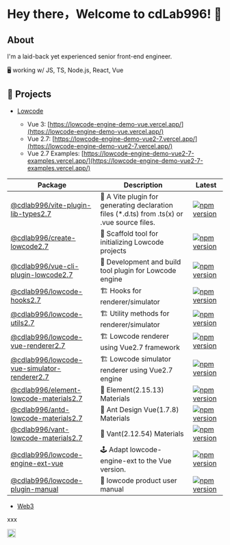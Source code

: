 # Hey there，Welcome to cdLab996! 👋

<!-- Consider things from every angle. -->

## About

I'm a laid-back yet experienced senior front-end engineer.

🖥️ working w/ JS, TS, Node.js, React, Vue


## 🚀 Projects

- [Lowcode](https://github.com/orgs/cdLab996/projects/1/views/1)

  - Vue 3: [https://lowcode-engine-demo-vue.vercel.app/](https://lowcode-engine-demo-vue.vercel.app/)
  - Vue 2.7: [https://lowcode-engine-demo-vue2-7.vercel.app/](https://lowcode-engine-demo-vue2-7.vercel.app/)
  - Vue 2.7 Examples: [https://lowcode-engine-demo-vue2-7-examples.vercel.app/](https://lowcode-engine-demo-vue2-7-examples.vercel.app/)

| Package                                                                                                                                    | Description                                                                                 | Latest                                                                                                                                                                         |
| ------------------------------------------------------------------------------------------------------------------------------------------ | ------------------------------------------------------------------------------------------- | ------------------------------------------------------------------------------------------------------------------------------------------------------------------------------ |
| [@cdlab996/vite-plugin-lib-types2.7](https://github.com/cdLab996/vite-plugin-lib-types2.7)                                                 | 🔨 A Vite plugin for generating declaration files (*.d.ts) from .ts(x) or .vue source files. | [![npm version](https://img.shields.io/npm/v/@cdlab996/vite-plugin-lib-types2.7?logo=npm)](https://www.npmjs.com/package/@cdlab996/vite-plugin-lib-types2.7)                    |
| [@cdlab996/create-lowcode2.7](https://github.com/cdLab996/lowcode-engine-tools2.7/blob/main/packages/create-lowcode)                       | 🔨 Scaffold tool for initializing Lowcode projects                                           | [![npm version](https://img.shields.io/npm/v/@cdlab996/create-lowcode2.7?logo=npm)](https://www.npmjs.com/package/@cdlab996/create-lowcode2.7)                                 |
| [@cdlab996/vue-cli-plugin-lowcode2.7](https://github.com/cdLab996/lowcode-engine-tools2.7/blob/main/packages/vue-cli-plugin-lowcode)       | 🔨 Development and build tool plugin for Lowcode engine                                      | [![npm version](https://img.shields.io/npm/v/@cdlab996/vue-cli-plugin-lowcode2.7?logo=npm)](https://www.npmjs.com/package/@cdlab996/vue-cli-plugin-lowcode2.7)                 |
| [@cdlab996/lowcode-hooks2.7](https://github.com/cdLab996/lowcode-engine-vue2.7/tree/main/packages/hooks)                                   | 🏗️ Hooks for renderer/simulator                                                              | [![npm version](https://img.shields.io/npm/v/@cdlab996/lowcode-hooks2.7?logo=npm)](https://www.npmjs.com/package/@cdlab996/lowcode-hooks2.7)                                   |
| [@cdlab996/lowcode-utils2.7](https://github.com/cdLab996/lowcode-engine-vue2.7/tree/main/packages/utils)                                   | 🏗️ Utility methods for renderer/simulator                                                    | [![npm version](https://img.shields.io/npm/v/@cdlab996/lowcode-utils2.7?logo=npm)](https://www.npmjs.com/package/@cdlab996/lowcode-utils2.7)                                   |
| [@cdlab996/lowcode-vue-renderer2.7](https://github.com/cdLab996/lowcode-engine-vue2.7/tree/main/packages/vue-renderer)                     | 🏗️ Lowcode renderer using Vue2.7 framework                                                   | [![npm version](https://img.shields.io/npm/v/@cdlab996/lowcode-vue-renderer2.7?logo=npm)](https://www.npmjs.com/package/@cdlab996/lowcode-vue-renderer2.7)                     |
| [@cdlab996/lowcode-vue-simulator-renderer2.7](https://github.com/cdLab996/lowcode-engine-vue2.7/tree/main/packages/vue-simulator-renderer) | 🏗️ Lowcode simulator renderer using Vue2.7 engine                                            | [![npm version](https://img.shields.io/npm/v/@cdlab996/lowcode-vue-simulator-renderer2.7?logo=npm)](https://www.npmjs.com/package/@cdlab996/lowcode-vue-simulator-renderer2.7) |
| [@cdlab996/element-lowcode-materials2.7](https://github.com/cdLab996/lowcode-engine-materials-vue2.7/tree/main/packages/element)           | 🎨 Element(2.15.13) Materials                                                                | [![npm version](https://img.shields.io/npm/v/@cdlab996/element-lowcode-materials2.7?logo=npm)](https://www.npmjs.com/package/@cdlab996/element-lowcode-materials2.7)           |
| [@cdlab996/antd-lowcode-materials2.7](https://github.com/cdLab996/lowcode-engine-materials-vue2.7/tree/main/packages/antd)                 | 🎨 Ant Design Vue(1.7.8) Materials                                                           | [![npm version](https://img.shields.io/npm/v/@cdlab996/antd-lowcode-materials2.7?logo=npm)](https://www.npmjs.com/package/@cdlab996/antd-lowcode-materials2.7)                 |
| [@cdlab996/vant-lowcode-materials2.7](https://github.com/cdLab996/lowcode-engine-materials-vue2.7/tree/main/packages/vant)                 | 🎨 Vant(2.12.54) Materials                                                                   | [![npm version](https://img.shields.io/npm/v/@cdlab996/vant-lowcode-materials2.7?logo=npm)](https://www.npmjs.com/package/@cdlab996/vant-lowcode-materials2.7)                 |
| [@cdlab996/lowcode-engine-ext-vue](https://github.com/cdLab996/lowcode-engine-ext-vue)                                                     | 🕹️ Adapt lowcode-engine-ext to the Vue version.                                              | [![npm version](https://img.shields.io/npm/v/@cdlab996/lowcode-engine-ext-vue?logo=npm)](https://www.npmjs.com/package/@cdlab996/lowcode-engine-ext-vue)                       |
| [@cdlab996/lowcode-plugin-manual](https://github.com/cdLab996/lowcode-engine-plugins/tree/main/packages/plugin-manual)                     | 🧩 lowcode product user manual                                                               | [![npm version](https://img.shields.io/npm/v/@cdlab996/lowcode-plugin-manual?logo=npm)](https://www.npmjs.com/package/@cdlab996/lowcode-plugin-manual)                         |


- [Web3](https://github.com/orgs/cdLab996/projects/2)

xxx

<div><img height="20" src="https://komarev.com/ghpvc/?username=cdLab996"></div>
